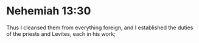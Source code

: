 # Nehemiah 13:30

Thus I cleansed them from everything foreign, and I established the duties of the priests and Levites, each in his work;
